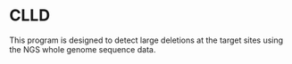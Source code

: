 # CLLD
This program is designed to detect large deletions at the target sites using the NGS whole genome sequence data.
